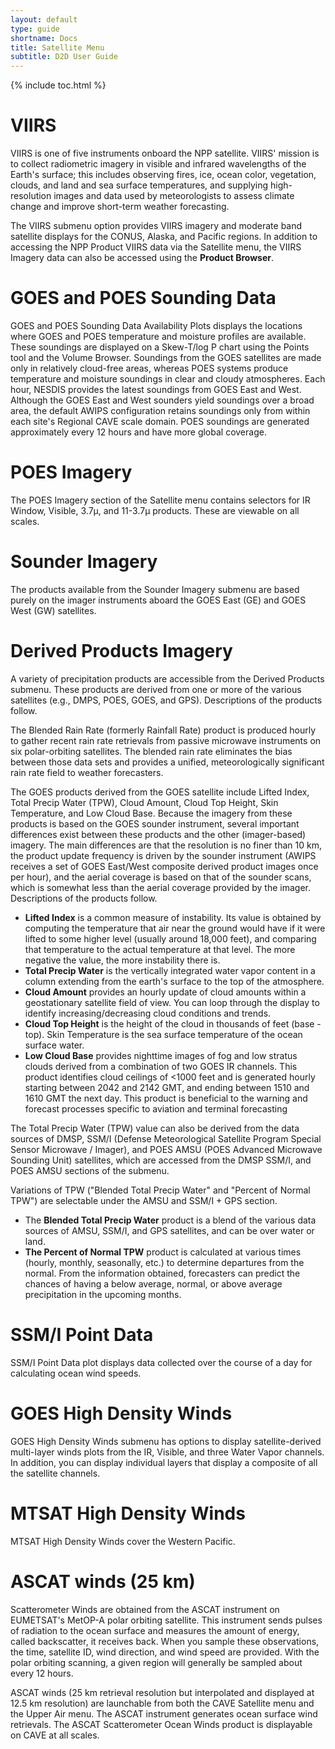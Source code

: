```yaml
---
layout: default
type: guide
shortname: Docs
title: Satellite Menu
subtitle: D2D User Guide
---
```


{% include toc.html %}

# VIIRS

VIIRS is one of five instruments onboard the NPP satellite. VIIRS' mission is to collect radiometric imagery in visible and infrared wavelengths of the Earth's surface; this includes observing fires, ice, ocean color, vegetation, clouds, and land and sea surface temperatures, and supplying high-resolution images and data used by meteorologists to assess climate change and improve short-term weather forecasting.

The VIIRS submenu option provides VIIRS imagery and moderate band satellite displays for the
CONUS, Alaska, and Pacific regions.  In addition to accessing the NPP Product VIIRS data via the Satellite menu, the VIIRS Imagery data can also be accessed using the **Product Browser**.

# GOES and POES Sounding Data

GOES and POES Sounding Data Availability Plots displays the locations where GOES and POES temperature and moisture profiles are available. These soundings are displayed on a Skew-T/log P chart using the Points tool and the Volume Browser. Soundings from the GOES satellites are made only in relatively cloud-free areas, whereas POES systems produce temperature and moisture soundings in clear and cloudy atmospheres. Each hour, NESDIS provides the latest soundings from GOES East and West. Although the GOES East and West sounders yield soundings over a broad area, the default AWIPS configuration retains soundings only from within each site's Regional CAVE scale domain. POES soundings are generated approximately every 12 hours and have more global coverage.


# POES Imagery

The POES Imagery section of the Satellite menu contains selectors for IR Window, Visible, 3.7µ, and 11-3.7µ products. These are viewable on all scales.


# Sounder Imagery

The products available from the Sounder Imagery submenu are based purely on the imager instruments aboard the GOES East (GE) and GOES West (GW) satellites.


# Derived Products Imagery

A variety of precipitation products are accessible from the Derived Products submenu. These products are derived from one or more of the various satellites (e.g., DMPS, POES, GOES, and GPS). Descriptions of the products follow.

The Blended Rain Rate (formerly Rainfall Rate) product is produced hourly to gather recent rain rate retrievals from passive microwave instruments on six polar-orbiting satellites. The blended rain rate eliminates the bias between those data sets and provides a unified, meteorologically significant rain rate field to weather forecasters.

The GOES products derived from the GOES satellite include Lifted Index, Total Precip Water (TPW), Cloud Amount, Cloud Top Height, Skin Temperature, and Low Cloud Base. Because the imagery from these products is based on the GOES sounder instrument, several important differences exist between these products and the other (imager-based) imagery. The main differences are that the resolution is no finer than 10 km, the product update frequency is driven by the sounder instrument (AWIPS receives a set of GOES East/West composite derived product images once per hour), and the aerial coverage is based on that of the sounder scans, which is somewhat less than the aerial coverage provided by the imager. Descriptions of the products follow.

* **Lifted Index** is a common measure of instability. Its value is obtained by computing the temperature that air near the ground would have if it were lifted to some higher level (usually around 18,000 feet), and comparing that temperature to the actual temperature at that level. The more negative the value, the more instability there is.
* **Total Precip Water** is the vertically integrated water vapor content in a column extending from the earth's surface to the top of the atmosphere.
* **Cloud Amount** provides an hourly update of cloud amounts within a geostationary satellite field of view. You can loop through the display to identify increasing/decreasing cloud conditions and trends.
* **Cloud Top Height** is the height of the cloud in thousands of feet (base - top). Skin Temperature is the sea surface temperature of the ocean surface water.
* **Low Cloud Base** provides nighttime images of fog and low stratus clouds derived from a combination of two GOES IR channels. This product identifies cloud ceilings of <1000 feet and is generated hourly starting between 2042 and 2142 GMT, and ending between 1510 and 1610 GMT the next day. This product is beneficial to the warning and forecast processes specific to aviation and terminal forecasting

The Total Precip Water (TPW) value can also be derived from the data sources of DMSP, SSM/I (Defense Meteorological Satellite Program Special Sensor Microwave / Imager), and POES AMSU (POES Advanced Microwave Sounding Unit) satellites, which are accessed from the DMSP SSM/I, and POES AMSU sections of the submenu.

Variations of TPW ("Blended Total Precip Water" and "Percent of Normal TPW") are selectable
under the AMSU and SSM/I + GPS section.

* The **Blended Total Precip Water** product is a blend of the various data sources of AMSU,
SSM/I, and GPS satellites, and can be over water or land.
* **The Percent of Normal TPW** product is calculated at various times (hourly, monthly,
seasonally, etc.) to determine departures from the normal. From the information obtained,
forecasters can predict the chances of having a below average, normal, or above average
precipitation in the upcoming months.


# SSM/I Point Data

SSM/I Point Data plot displays data collected over the course of a day for calculating ocean wind speeds.


# GOES High Density Winds

GOES High Density Winds submenu has options to display satellite-derived multi-layer winds plots from the IR, Visible, and three Water Vapor channels. In addition, you can display individual layers that display a composite of all the satellite channels.

# MTSAT High Density Winds

MTSAT High Density Winds cover the Western Pacific.

# ASCAT winds (25 km)

Scatterometer Winds are obtained from the ASCAT instrument on EUMETSAT's MetOP-A polar orbiting satellite. This instrument sends pulses of radiation to the ocean surface and measures the amount of energy, called backscatter, it receives back. When you sample these observations, the time, satellite ID, wind direction, and wind speed are provided. With the polar orbiting scanning, a given region will generally be sampled about every 12 hours.

ASCAT winds (25 km retrieval resolution but interpolated and displayed at 12.5 km resolution) are launchable from both the CAVE Satellite menu and the Upper Air menu. The ASCAT instrument generates ocean surface wind retrievals. The ASCAT Scatterometer Ocean Winds product is displayable on
CAVE at all scales.
